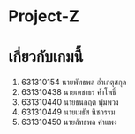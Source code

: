 # Project-Z

# เกี่ยวกับเกมนี้

1. 631310154  นายพัทธพล อ่ำเกตุสกุล
2. 631310438  นายเดชาธร ค้ำโพธิ์
3. 631310440  นายธนกฤต พุ่มพวง
4. 631310449  นายเมธัส นิชกรรม
5. 631310450  นายลัทธพล คำแพง
